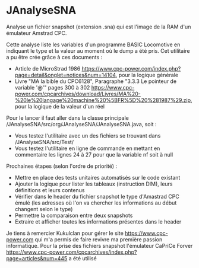# JAnalyseSNA
Analyse un fichier snapshot (extension .sna) qui est l'image de la RAM d'un émulateur Amstrad CPC.

Cette analyse liste les variables d'un programme BASIC Locomotive en indiquant le type et la valeur au moment où le dump a été pris.
Cet utilitaire a pu être crée grâce à ces documents :
+ Article de MicroStrad 1986  https://www.cpc-power.com/index.php?page=detail&onglet=notices&num=14104, pour la logique générale
+ Livre "MA la bible du CPC6128", Paragraphe "3.3.3 Le pointeur de variable '@'" pages 300 à 302
  https://www.cpc-power.com/cpcarchives/download/Livres/MA%20-%20le%20langage%20machine%20%5BFR%5D%20%281987%29.zip, pour la logique de la valeur d'un réel

Pour le lancer il faut aller dans la classe principale /JAnalyseSNA/src/org/JAnalyseSNA/JAnalyseSNA.java, soit :
+ Vous testez l'utilitaire avec un des fichiers se trouvant dans /JAnalyseSNA/src/Test/
+ Vous testez l'utilitaire en ligne de commande en mettant en commentaire les lignes 24 à 27 pour que la variable nf soit à null

Prochaines étapes (selon l'ordre de priorité) :
+ Mettre en place des tests unitaires automatisés sur le code existant
+ Ajouter la logique pour lister les tableaux (instruction DIM), leurs définitions et leurs contenus
+ Vérifier dans le header du fichier snapshot le type d'Amastrad CPC émulé (les adresses où l'on va chercher les informations au début changent selon le type)
+ Permettre la comparaison entre deux snapshots
+ Extraire et afficher toutes les informations présentes dans le header 

Je tiens à remercier Kukulclan pour gérer le site https://www.cpc-power.com qui m'a permis de faire revivre ma première passion informatique.
Pour la prise des fichiers snapshot l'émulateur CaPriCe Forver https://www.cpc-power.com/cpcarchives/index.php?page=articles&num=445 a été utilisé
